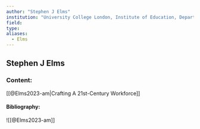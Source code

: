 ```yaml
---
author: "Stephen J Elms"
institution: "University College London, Institute of Education, Department of Culture, Communication and Media"
field:
type:
aliases:
  - Elms
---
```


## Stephen J Elms

### Content:
[[@Elms2023-am|Crafting A 21st-Century Workforce]]

#### Bibliography:

![[@Elms2023-am]]